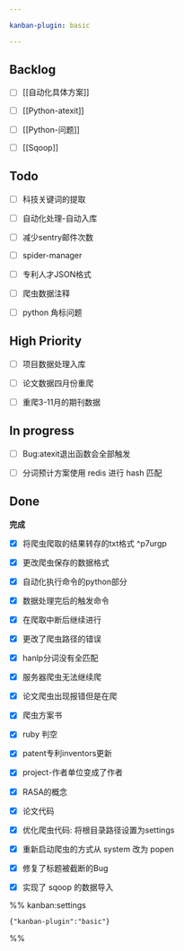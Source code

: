 ```yaml
---

kanban-plugin: basic

---
```


## Backlog

- [ ] [[自动化具体方案]]
- [ ] [[Python-atexit]]
- [ ] [[Python-问题]]
- [ ] [[Sqoop]]


## Todo

- [ ] 科技关键词的提取
- [ ] 自动化处理-自动入库
- [ ] 减少sentry邮件次数
- [ ] spider-manager
- [ ] 专利人才JSON格式
- [ ] 爬虫数据注释
- [ ] python 角标问题


## High Priority

- [ ] 项目数据处理入库
- [ ] 论文数据四月份重爬
- [ ] 重爬3-11月的期刊数据


## In progress

- [ ] Bug:atexit退出函数会全部触发
- [ ] 分词预计方案使用 redis 进行 hash 匹配


## Done

**完成**
- [x] 将爬虫爬取的结果转存的txt格式 ^p7urgp
- [x] 更改爬虫保存的数据格式
- [x] 自动化执行命令的python部分
- [x] 数据处理完后的触发命令
- [x] 在爬取中断后继续进行
- [x] 更改了爬虫路径的错误
- [x] hanlp分词没有全匹配
- [x] 服务器爬虫无法继续爬
- [x] 论文爬虫出现报错但是在爬
- [x] 爬虫方案书
- [x] ruby 判空
- [x] patent专利inventors更新
- [x] project-作者单位变成了作者
- [x] RASA的概念
- [x] 论文代码
- [x] 优化爬虫代码: 将根目录路径设置为settings
- [x] 重新启动爬虫的方式从 system 改为 popen
- [x] 修复了标题被截断的Bug
- [x] 实现了 sqoop 的数据导入




%% kanban:settings
```
{"kanban-plugin":"basic"}
```
%%